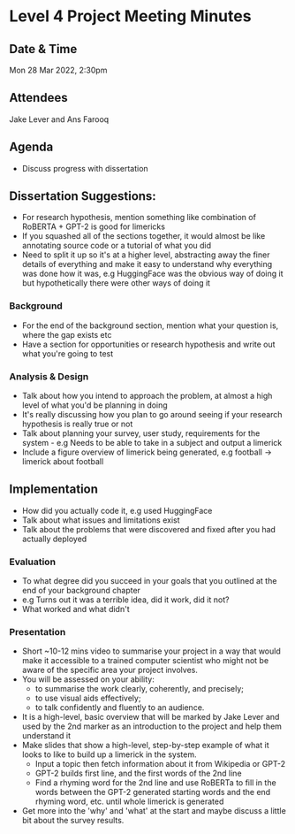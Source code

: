# Level 4 Project Meeting Minutes

## Date & Time
Mon 28 Mar 2022, 2:30pm

## Attendees
Jake Lever and Ans Farooq

## Agenda
* Discuss progress with dissertation

## Dissertation Suggestions:
* For research hypothesis, mention something like combination of RoBERTA + GPT-2 is good for limericks
* If you squashed all of the sections together, it would almost be like annotating source code or a tutorial of what you did
* Need to split it up so it's at a higher level, abstracting away the finer details of everything and make it easy to understand why everything was done how it was, e.g HuggingFace was the obvious way of doing it but hypothetically there were other ways of doing it

### Background
* For the end of the background section, mention what your question is, where the gap exists etc
* Have a section for opportunities or research hypothesis and write out what you're going to test

### Analysis & Design
* Talk about how you intend to approach the problem, at almost a high level of what you'd be planning in doing
* It's really discussing how you plan to go around seeing if your research hypothesis is really true or not
* Talk about planning your survey, user study, requirements for the system - e.g Needs to be able to take in a subject and output a limerick
* Include a figure overview of limerick being generated, e.g football -> limerick about football

## Implementation
* How did you actually code it, e.g used HuggingFace
* Talk about what issues and limitations exist
* Talk about the problems that were discovered and fixed after you had actually deployed

### Evaluation
* To what degree did you succeed in your goals that you outlined at the end of your background chapter
* e.g Turns out it was a terrible idea, did it work, did it not?
* What worked and what didn't

### Presentation
* Short ~10-12 mins video to summarise your project in a way that would make it accessible to a trained computer scientist who might not be aware of the specific area your project involves.
* You will be assessed on your ability:
    * to summarise the work clearly, coherently, and precisely;
    * to use visual aids effectively;
    * to talk confidently and fluently to an audience.
* It is a high-level, basic overview that will be marked by Jake Lever and used by the 2nd marker as an introduction to the project and help them understand it
* Make slides that show a high-level, step-by-step example of what it looks to like to build up a limerick in the system.
    * Input a topic then fetch information about it from Wikipedia or GPT-2
    * GPT-2 builds first line, and the first words of the 2nd line
    * Find a rhyming word for the 2nd line and use RoBERTa to fill in the words between the GPT-2 generated starting words and the end rhyming word, etc. until whole limerick is generated
* Get more into the 'why' and 'what' at the start and maybe discuss a little bit about the survey results.